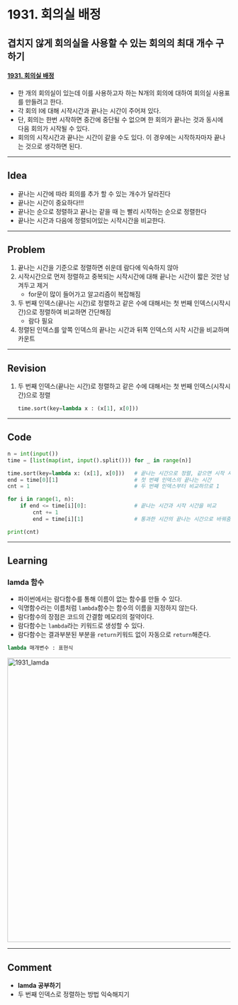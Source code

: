 # 1931. 회의실 배정

##  겹치지 않게 회의실을 사용할 수 있는 회의의 최대 개수 구하기

#### [1931. 회의실 배정](https://www.acmicpc.net/problem/1931)

- 한 개의 회의실이 있는데 이를 사용하고자 하는 N개의 회의에 대하여 회의실 사용표를 만들려고 한다.
- 각 회의 I에 대해 시작시간과 끝나는 시간이 주어져 있다. 
- 단, 회의는 한번 시작하면 중간에 중단될 수 없으며 한 회의가 끝나는 것과 동시에 다음 회의가 시작될 수 있다.
- 회의의 시작시간과 끝나는 시간이 같을 수도 있다. 이 경우에는 시작하자마자 끝나는 것으로 생각하면 된다.

---

## Idea

- 끝나는 시간에 따라 회의를 추가 할 수 있는 개수가 달라진다
- 끝나는 시간이 중요하다!!!
- 끝나는 순으로 정렬하고 끝나는 같을 때 는 빨리 시작하는 순으로 정렬한다
- 끝나는 시간과 다음에 정렬되어있는 시작시간을 비교한다.

---

## Problem

1. 끝나는 시간을 기준으로 정렬하면 쉬운데 람다에 익숙하지 않아 
2. 시작시간으로 먼저 정렬하고 중복되는 시작시간에 대해 끝나는 시간이 짧은 것만 남겨두고 제거
   - for문이 많이 들어가고 알고리즘이 복잡해짐
3. 두  번째 인덱스(끝나는 시간)로 정렬하고 같은 수에 대해서는 첫 번째 인덱스(시작시간)으로 정렬하여 비교하면 간단해짐
   - 람다 필요
4. 정렬된 인덱스를  앞쪽 인덱스의 끝나는 시간과 뒤쪽 인덱스의 시작 시간을 비교하며 카운트

---

## Revision

1. 두  번째 인덱스(끝나는 시간)로 정렬하고 같은 수에 대해서는 첫 번째 인덱스(시작시간)으로 정렬

   ```python
   time.sort(key=lambda x : (x[1], x[0]))
   ```

---

## Code

```python
n = int(input())
time = [list(map(int, input().split())) for _ in range(n)]

time.sort(key=lambda x: (x[1], x[0]))   # 끝나는 시간으로 정렬, 같으면 시작 시간으로 정렬
end = time[0][1]                        # 첫 번째 인덱스의 끝나는 시간
cnt = 1                                 # 두 번째 인덱스부터 비교하므로 1

for i in range(1, n):
    if end <= time[i][0]:               # 끝나는 시간과 시작 시간을 비교
        cnt += 1
        end = time[i][1]                # 통과한 시간의 끝나는 시간으로 바꿔줌

print(cnt)
```

---

## Learning

### lamda 함수

- 파이썬에서는 람다함수를 통해 이름이 없는 함수를 만들 수 있다.
- 익명함수라는 이름처럼 `lambda`함수는 함수의 이름을 지정하지 않는다.
- 람다함수의 장점은 코드의 간결함 메모리의 절약이다.
- 람다함수는 `lambda`라는 키워드로 생성할 수 있다.
- 람다함수는 결과부분된 부분을 `return`키워드 없이 자동으로 `return`해준다.

```python
lambda 매개변수 : 표현식
```



<img width="640" alt="1931_lamda" src="https://user-images.githubusercontent.com/109335452/189779209-ecd3e9d7-f267-4f8c-97c8-14e69ad0eac7.png">



---

## Comment

- **lamda 공부하기**
- 두 번째 인덱스로 정렬하는 방법 익숙해지기